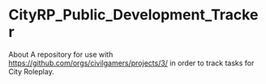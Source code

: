 # CityRP_Public_Development_Tracker
About A repository for use with https://github.com/orgs/civilgamers/projects/3/ in order to track tasks for City Roleplay.
